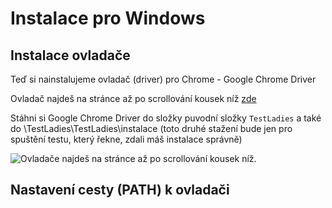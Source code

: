 # Instalace pro Windows

## Instalace ovladače

Teď si nainstalujeme ovladač (driver) pro Chrome - Google Chrome Driver

Ovladač najdeš na stránce až po scrollování kousek níž [zde](http://docs.seleniumhq.org/download/)

Stáhni si Google Chrome Driver do složky puvodní složky `TestLadies` a také do \TestLadies\TestLadies\instalace (toto druhé stažení bude jen pro spuštění testu, který řekne, zdali máš instalace správně)

![Ovladače najdeš na stránce až po scrollování kousek níž.](https://github.com/PyLadiesCZ/TestLadies/blob/master/img/all_os_drivers_install.png)

## Nastavení cesty (PATH) k ovladači

